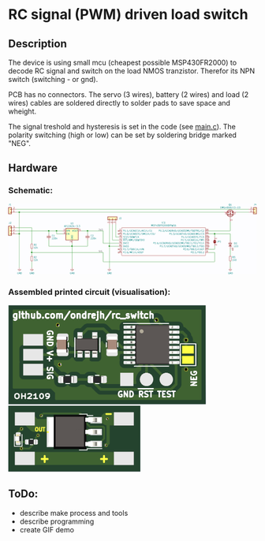 RC signal (PWM) driven load switch
==================================

## Description

The device is using small mcu (cheapest possible MSP430FR2000) to decode RC signal and switch on the load NMOS tranzistor. Therefor its NPN switch (switching - or gnd).

PCB has no connectors. The servo (3 wires), battery (2 wires) and load (2 wires) cables are soldered directly to solder pads to save space and wheight.

The signal treshold and hysteresis is set in the code (see [main.c](/fw/main.c)). The polarity switching (high or low) can be set by soldering bridge marked "NEG".

## Hardware

### Schematic:

![Schematic](/doc/schematic.png)

### Assembled printed circuit (visualisation):

![PCBA top](/doc/top.png)
![PCBA bottom](/doc/bottom.png)

## ToDo:

- describe make process and tools
- describe programming
- create GIF demo

